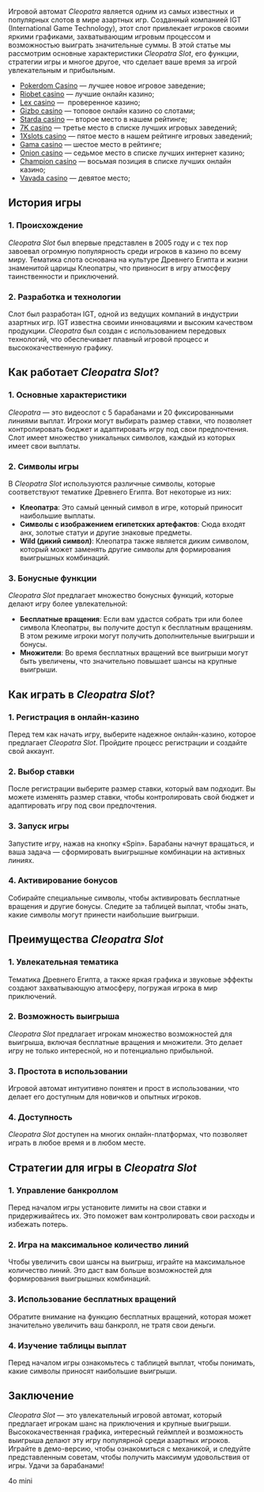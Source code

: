 Игровой автомат *Cleopatra* является одним из самых известных и популярных слотов в мире азартных игр. Созданный компанией IGT (International Game Technology), этот слот привлекает игроков своими яркими графиками, захватывающим игровым процессом и возможностью выиграть значительные суммы. В этой статье мы рассмотрим основные характеристики *Cleopatra Slot*, его функции, стратегии игры и многое другое, что сделает ваше время за игрой увлекательным и прибыльным.

* [Pokerdom Casino](https://brandplay.link/FwVc4f) — лучшее новое игровое заведение;
* [Riobet casino](https://brandplay.link/TnjsxFvH) — лучшие онлайн казино;
* [Lex casino](https://brandplay.link/VMqNXPFs) —  проверенное казино;
* [Gizbo casino](https://brandplay.link/rvzLrVLp) — топовое онлайн казино со слотами;
* [Starda casino](https://brandplay.link/HDcDrxLk) — второе место в нашем рейтинге;
* [7K casino](https://brandplay.link/dd46bNgD) — третье место в списке лучших игровых заведений;
* [1Xslots casino](https://brandplay.link/J2ZbqMPZ) — пятое место в нашем рейтинге игровых заведений;
* [Gama casino](https://brandplay.link/RD52jZbL) — шестое место в рейтинге;
* [Onion casino](https://brandplay.link/8LcS6Djb) — седьмое место в списке лучших интернет казино;
* [Champion casino](https://temon-gter.cfd/go/9n8?p56190p303844p3509t17502) — восьмая позиция в списке лучших онлайн казино;
* [Vavada casino](https://vavadapartner.pro/?promo=75590753-cc8b-4c4a-8d71-99b7a2293439-jud\&target=register) — девятое место;

## История игры

### 1. Происхождение

*Cleopatra Slot* был впервые представлен в 2005 году и с тех пор завоевал огромную популярность среди игроков в казино по всему миру. Тематика слота основана на культуре Древнего Египта и жизни знаменитой царицы Клеопатры, что привносит в игру атмосферу таинственности и приключений.

### 2. Разработка и технологии

Слот был разработан IGT, одной из ведущих компаний в индустрии азартных игр. IGT известна своими инновациями и высоким качеством продукции. *Cleopatra* был создан с использованием передовых технологий, что обеспечивает плавный игровой процесс и высококачественную графику.

## Как работает *Cleopatra Slot*?

### 1. Основные характеристики

*Cleopatra* — это видеослот с 5 барабанами и 20 фиксированными линиями выплат. Игроки могут выбирать размер ставки, что позволяет контролировать бюджет и адаптировать игру под свои предпочтения. Слот имеет множество уникальных символов, каждый из которых имеет свои выплаты.

### 2. Символы игры

В *Cleopatra Slot* используются различные символы, которые соответствуют тематике Древнего Египта. Вот некоторые из них:

* **Клеопатра**: Это самый ценный символ в игре, который приносит наибольшие выплаты.
* **Символы с изображением египетских артефактов**: Сюда входят анх, золотые статуи и другие знаковые предметы.
* **Wild (дикий символ)**: Клеопатра также является диким символом, который может заменять другие символы для формирования выигрышных комбинаций.

### 3. Бонусные функции

*Cleopatra Slot* предлагает множество бонусных функций, которые делают игру более увлекательной:

* **Бесплатные вращения**: Если вам удастся собрать три или более символа Клеопатры, вы получите доступ к бесплатным вращениям. В этом режиме игроки могут получить дополнительные выигрыши и бонусы.
* **Множители**: Во время бесплатных вращений все выигрыши могут быть увеличены, что значительно повышает шансы на крупные выигрыши.

## Как играть в *Cleopatra Slot*?

### 1. Регистрация в онлайн-казино

Перед тем как начать игру, выберите надежное онлайн-казино, которое предлагает *Cleopatra Slot*. Пройдите процесс регистрации и создайте свой аккаунт.

### 2. Выбор ставки

После регистрации выберите размер ставки, который вам подходит. Вы можете изменять размер ставки, чтобы контролировать свой бюджет и адаптировать игру под свои предпочтения.

### 3. Запуск игры

Запустите игру, нажав на кнопку «Spin». Барабаны начнут вращаться, и ваша задача — сформировать выигрышные комбинации на активных линиях.

### 4. Активирование бонусов

Собирайте специальные символы, чтобы активировать бесплатные вращения и другие бонусы. Следите за таблицей выплат, чтобы знать, какие символы могут принести наибольшие выигрыши.

## Преимущества *Cleopatra Slot*

### 1. Увлекательная тематика

Тематика Древнего Египта, а также яркая графика и звуковые эффекты создают захватывающую атмосферу, погружая игрока в мир приключений.

### 2. Возможность выигрыша

*Cleopatra Slot* предлагает игрокам множество возможностей для выигрыша, включая бесплатные вращения и множители. Это делает игру не только интересной, но и потенциально прибыльной.

### 3. Простота в использовании

Игровой автомат интуитивно понятен и прост в использовании, что делает его доступным для новичков и опытных игроков.

### 4. Доступность

*Cleopatra Slot* доступен на многих онлайн-платформах, что позволяет играть в любое время и в любом месте.

## Стратегии для игры в *Cleopatra Slot*

### 1. Управление банкроллом

Перед началом игры установите лимиты на свои ставки и придерживайтесь их. Это поможет вам контролировать свои расходы и избежать потерь.

### 2. Игра на максимальное количество линий

Чтобы увеличить свои шансы на выигрыш, играйте на максимальное количество линий. Это даст вам больше возможностей для формирования выигрышных комбинаций.

### 3. Использование бесплатных вращений

Обратите внимание на функцию бесплатных вращений, которая может значительно увеличить ваш банкролл, не тратя свои деньги.

### 4. Изучение таблицы выплат

Перед началом игры ознакомьтесь с таблицей выплат, чтобы понимать, какие символы приносят наибольшие выигрыши.

## Заключение

*Cleopatra Slot* — это увлекательный игровой автомат, который предлагает игрокам шанс на приключения и крупные выигрыши. Высококачественная графика, интересный геймплей и возможность выигрыша делают эту игру популярной среди азартных игроков. Играйте в демо-версию, чтобы ознакомиться с механикой, и следуйте представленным советам, чтобы получить максимум удовольствия от игры. Удачи за барабанами!




4o mini
